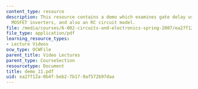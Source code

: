 ```yaml
---
content_type: resource
description: This resource contains a demo which examines gate delay using two cascaded
  MOSFET inverters, and also an RC circuit model.
file: /media/courses/6-002-circuits-and-electronics-spring-2007/ea27f12a0b4fbeb27b179af572b97daa_demo_11.pdf
file_type: application/pdf
learning_resource_types:
- Lecture Videos
ocw_type: OCWFile
parent_title: Video Lectures
parent_type: CourseSection
resourcetype: Document
title: demo_11.pdf
uid: ea27f12a-0b4f-beb2-7b17-9af572b97daa
---
```

